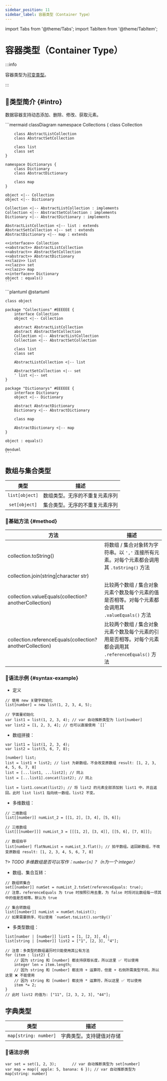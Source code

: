 ```yaml
---
sidebar_position: 11
sidebar_label: 容器类型（Container Type）
---
```


import Tabs from '@theme/Tabs';
import TabItem from '@theme/TabItem';

# 容器类型（Container Type）

:::info

容器类型为[可变类型](./#mutable-data-type)。

:::

## 🐳类型简介 {#intro}

数据容器支持动态添加、删除、修改、获取元素。

<Tabs>
  <TabItem value="mermaid" label="Mermaid" default>
    <!-- https://mermaid.js.org/syntax/classDiagram.html#define-namespace -->
    ```mermaid
    classDiagram
    namespace Collections {
        class Collection

        class AbstractListCollection
        class AbstractSetCollection

        class list
        class set
    }

    namespace Dictionarys {
        class Dictionary
        class AbstractDictionary

        class map
    }

    object <|-- Collection
    object <|-- Dictionary

    Collection <|-- AbstractListCollection : implements
    Collection <|-- AbstractSetCollection : implements
    Dictionary <|-- AbstractDictionary : implements

    AbstractListCollection <|-- list : extends
    AbstractSetCollection <|-- set : extends
    AbstractDictionary <|-- map : extends

    <<interface>> Collection
    <<abstract>> AbstractListCollection
    <<abstract>> AbstractSetCollection
    <<abstract>> AbstractDictionary
    <<clazz>> list
    <<clazz>> set
    <<clazz>> map
    <<interface>> Dictionary
    object : equals()
    ```
  </TabItem>
  <TabItem value="plantuml" label="Plantuml (not support)">
    ```plantuml
    @startuml

    class object

    package "Collections" #EEEEEE {
        interface Collection
        object <|-- Collection

        abstract AbstractListCollection
        abstract AbstractSetCollection
        Collection <|-- AbstractListCollection
        Collection <|-- AbstractSetCollection

        class list
        class set

        AbstractListCollection <|-- list

        AbstractSetCollection <|-- set
        ' list <|-- set
    }

    package "Dictionarys" #EEEEEE {
        interface Dictionary
        object <|-- Dictionary

        abstract AbstractDictionary
        Dictionary <|-- AbstractDictionary

        class map

        AbstractDictionary <|-- map
    }

    object : equals()

    @enduml
    ```
  </TabItem>
</Tabs>

## 数组与集合类型

|      类型      | 描述                           |
| :------------: | ------------------------------ |
| `list[object]` | 数组类型。无序的不重复元素序列 |
| `set[object]`  | 集合类型。无序的不重复元素序列 |

### 🏅基础方法 {#method}

| 方法                                                      | 描述                                                         |
| --------------------------------------------------------- | ------------------------------------------------------------ |
| collection.toString()                                     | 将数组 / 集合对象转为字符串。以 `','` 连接所有元素。对每个元素都会调用其 `.toString()` 方法 |
| collection.join(string\|character str)                    |                                                              |
| collection.valueEquals(collection? anotherCollection)     | 比较两个数组 / 集合对象元素个数及每个元素的值是否相等。对每个元素都会调用其 `.valueEquals()` 方法 |
| collection.referenceEquals(collection? anotherCollection) | 比较两个数组 / 集合对象元素个数及每个元素的引用是否相等。对每个元素都会调用其 `.referenceEquals()` 方法 |

### 🏅语法示例 {#syntax-example}

- 定义

```collie
// 使用 new 关键字初始化
list[number] = new list(1, 2, 3, 4, 5);

// 字面量初始化
var list1 = list(1, 2, 3, 4); // var 自动推断类型为 list[number]
var list2 = [1, 2, 3, 4]; // 也可以直接使用 `[]`
```

- 数组拼接：

```collie
var list1 = list(1, 2, 3, 4);
var list2 = list(5, 6, 7, 8);

[number] list;
list = list1 + list2; // list 为新数组，不会改变原数组 result: [1, 2, 3, 4, 5, 6, 7, 8]
list = [...list1, ...list2]; // 同上
list = [...list1].concat(list2); // 同上

list = list1.concat(list2); // 将 list2 的元素全部添加到 list1 中，并且返回。此时 list list1 指向统一数组，list2 不变。
```

- 多维数组：

```collie
// 二维数组
list[[number]] numList_2 = [[1, 2], [3, 4], [5, 6]];

// 三维数组
list[[[number]]] numList_3 = [[[1, 2], [3, 4]], [[5, 6], [7, 8]]];

// 数组拍平
list[number] flatNumList = numList_3.flat(); // 拍平数组。返回新数组，不改变原数组 result: [1, 2, 3, 4, 5, 6, 7, 8]
```

?> *TODO 多维数组是否可以写作：`number[n]`？（n为一个 integer）*

- 数组、集合互转：

```collie
// 数组转集合
set[[number]] numSet = numList_2.toSet(referenceEquals: true);
// 注意，referenceEquals 为 true 时按照引用去重，为 false 时将对比数组每一项其中的值是否相等。默认为 true

// 集合转数组
list[[number]] numList = numSet.toList();
// 如果需要排序，可以使用 `numSet.toList().sortBy()`
```

- 多类型数组：

```collie
list[number | [number]] list1 = [1, [2, 3], 4];
list[string | [number]] list2 = ["1", [2, 3], "4"];

// 注意：多类型的数组遍历时只能使用其公有方法
for (item : list2) {
	// 因为 string 和 [number] 都支持获取长度，所以这里 ✅ 可以使用
	integer len = item.length;
	// 因为 string 和 [number] 都支持 + 运算符，但是 + 右侧所需类型不同，所以这里 ❌ 不能使用
	// 因为 string 和 [number] 都支持 * 运算符，所以这里 ✅ 可以使用
	item *= 2;
}
// 此时 list2 的值为: ["11", [2, 3, 2, 3], "44"];
```



## 字典类型

|         类型          | 描述                     |
| :-------------------: | ------------------------ |
| `map[string: number]` | 字典类型。支持键值对存储 |

### 🏅语法示例

```collie
var set = set(1, 2, 3);       // var 自动推断类型为 set[number]
var map = map({ apple: 5, banana: 6 }); // var 自动推断类型为 map[string: number]
```

